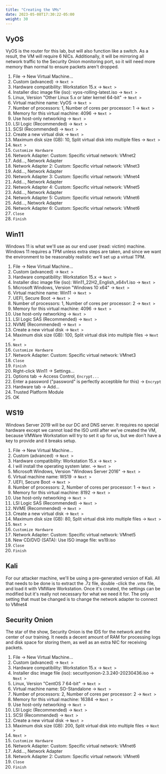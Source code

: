 ```yaml
---
title: "Creating the VMs"
date: 2023-05-08T17:30:22-05:00
weight: 30
---
```


## VyOS

VyOS is the router for this lab, but will also function like a switch. As a result, the VM will require 6 NICs. Additionally, it will be mirroring all network traffic to the Security Onion monitoring port, so it will need more memory than normal to ensure packets aren't dropped.

1. File -> New Virtual Machine...
2. Custom (advanced) -> `Next >`
3. Hardware compatibility: Workstation 15.x -> `Next >`
4. Installer disc image file (iso): vyos-rolling-latest.iso -> `Next >`
5. Linux, Version "Other Linux 5.x or later kernel 64-bit" -> `Next >`
6. Virtual machine name: VyOS -> `Next >`
7. Number of processors: 1, Number of cores per processor: 1 -> `Next >`
8. Memory for this virtual machine: 4096 -> `Next >`
9. Use host-only networking -> `Next >`
10. LSI Logic (Recommended) -> `Next >`
11. SCSI (Recommended) -> `Next >`
12. Create a new virtual disk -> `Next >`
13. Maximum disk size (GB): 10, Split virtual disk into multiple files -> `Next >`
14. `Next >`
15. `Customize Hardware`
16. Network Adapter: Custom: Specific virtual network: VMnet2
17. Add..., Network Adapter
18. Network Adapter 2: Custom: Specific virtual network: VMnet3
19. Add..., Network Adapter
20. Network Adapter 3: Custom: Specific virtual network: VMnet4
21. Add..., Network Adapter
22. Network Adapter 4: Custom: Specific virtual network: VMnet5
23. Add..., Network Adapter
24. Network Adapter 5: Custom: Specific virtual network: VMnet6
25. Add..., Network Adapter
26. Network Adapter 6: Custom: Specific virtual network: VMnet6
27. `Close`
28. `Finish`

## Win11

Windows 11 is what we'll use as our end user (read: victim) machine. Windows 11 requires a TPM unless extra steps are taken, and since we want the environment to be reasonably realistic we'll set up a virtual TPM.

1. File -> New Virtual Machine...
2. Custom (advanced) -> `Next >`
3. Hardware compatibility: Workstation 15.x -> `Next >`
4. Installer disc image file (iso): Win11_22H2_English_x64v1.iso -> `Next >`
5. Microsoft Windows, Version "Windows 10 x64" -> `Next >`
6. Virtual machine name: Win11 -> `Next >`
7. UEFI, Secure Boot -> `Next >`
8. Number of processors: 1, Number of cores per processor: 2 -> `Next >`
9. Memory for this virtual machine: 4096 -> `Next >`
10. Use host-only networking -> `Next >`
11. LSI Logic SAS (Recommended) -> `Next >`
12. NVME (Recommended) -> `Next >`
13. Create a new virtual disk -> `Next >`
14. Maximum disk size (GB): 100, Split virtual disk into multiple files -> `Next >`
15. `Next >`
16. `Customize Hardware`
17. Network Adapter: Custom: Specific virtual network: VMnet3
18. `Close`
19. `Finish`
20. Right-click Win11 -> Settings...
21. Options tab -> Access Control, `Encrypt...`
22. Enter a password ("password" is perfectly acceptible for this) -> `Encrypt`
23. Hardware tab -> Add...
24. Trusted Platform Module
25. OK

## WS19

Windows Server 2019 will be our DC and DNS server. It requires no special hardware except we cannot load the ISO until after we've created the VM, because VMWare Workstation will try to set it up for us, but we don't have a key to provide and it breaks setup.

1. File -> New Virtual Machine...
2. Custom (advanced) -> `Next >`
3. Hardware compatibility: Workstation 15.x -> `Next >`
4. I will install the operating system later. -> `Next >`
5. Microsoft Windows, Version "Windows Server 2016" -> `Next >`
6. Virtual machine name: WS19 -> `Next >`
7. UEFI, Secure Boot -> `Next >`
8. Number of processors: 2, Number of cores per processor: 1 -> `Next >`
9. Memory for this virtual machine: 8192 -> `Next >`
10. Use host-only networking -> `Next >`
11. LSI Logic SAS (Recommended) -> `Next >`
12. NVME (Recommended) -> `Next >`
13. Create a new virtual disk -> `Next >`
14. Maximum disk size (GB): 80, Split virtual disk into multiple files -> `Next >`
15. `Next >`
16. `Customize Hardware`
17. Network Adapter: Custom: Specific virtual network: VMnet5
18. New CD/DVD (SATA): Use ISO image file: ws19.iso
19. `Close`
20. `Finish`

## Kali

For our attacker machine, we'll be using a pre-generated version of Kali. All that needs to be done is to extract the .7z file, double -click the .vmx file, and load it with VMWare Workstation. Once it's created, the settings can be modified but it's really not necessary for what we need it for. The only setting that must be changed is to change the network adapter to connect to VMnet4

## Security Onion

The star of the show, Security Onion is the IDS for the network and the center of our training. It needs a decent amount of RAM for processing logs and disk space for storing them, as well as an extra NIC for receiving packets.

1. File -> New Virtual Machine...
2. Custom (advanced) -> `Next >`
3. Hardware compatibility: Workstation 15.x -> `Next >`
4. Installer disc image file (iso): securityonion-2.3.240-20230436.iso -> `Next >`
5. Linux, Version "CentOS 7 64-bit" -> `Next >`
6. Virtual machine name: SO-Standalone -> `Next >`
7. Number of processors: 2, Number of cores per processor: 2 -> `Next >`
8. Memory for this virtual machine: 16384 -> `Next >`
9. Use host-only networking -> `Next >`
10. LSI Logic (Recommended) -> `Next >`
11. SCSI (Recommended) -> `Next >`
12. Create a new virtual disk -> `Next >`
13. Maximum disk size (GB): 200, Split virtual disk into multiple files -> `Next >`
14. `Next >`
15. `Customize Hardware`
16. Network Adapter: Custom: Specific virtual network: VMnet6
17. Add..., Network Adapter
18. Network Adapter 2: Custom: Specific virtual network: VMnet6
19. `Close`
20. `Finish`
